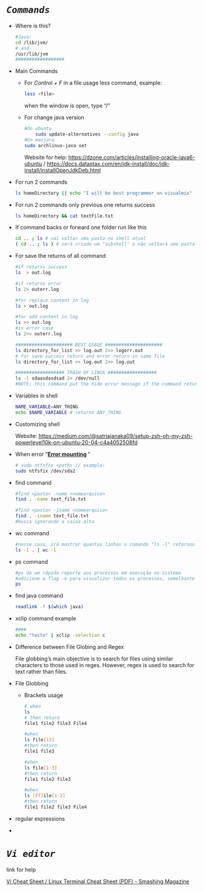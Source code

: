 # ***`Commands`***

- Where is this?
    
    ```bash
    #Java:
    cd /lib/jvm/
    # and 
    /usr/lib/jvm
    ##################
    ```
    
- Main Commands
    - For *Control + F* in a file usage less command, example:
        
        ```bash
        less <file>
        ```
        
        when the window is open, type “/<word to find>”
        
    - For change java version
        
        ```bash
        #On ubuntu
        	sudo update-alternatives --config java
        #On manjaro
        sudo archlinux-java set
        ```
        
        Website for help: https://dzone.com/articles/installing-oracle-java6-ubuntu / https://docs.datastax.com/en/jdk-install/doc/jdk-install/installOpenJdkDeb.html
        
- For run 2 commands
    
    ```bash
    ls homeDirectory || echo "I will be best programmer on visualmix"
    ```
    
- For run 2 commands only previous one returns success
    
    ```bash
    ls homeDirectory && cat textFile.txt
    ```
    
- If command backs or forward one folder run like this
    
    ```bash
    cd .. ; ls # vai voltar uma pasta no shell atual
    ( cd .. ; ls ) # será criado um "subshell" e não voltará uma pasta no terminal atual  
    
    ```
    
- For save the returns of all command
    
    ```bash
    #if returns success
    ls  > out.log
    
    #if returns error
    ls 2> outerr.log
    
    #for replace content in log
    ls > out.log
    
    #for add content in log
    ls >> out.log
    #in error case
    ls 2>> outerr.log
    
    ##################### BEST USAGE #####################
    ls directory_for_list >> log.out 2>> logerr.out 
    # for save success return and error return in same file
    ls directory_for_list >> log.out 2>> log.out
    
    ################## TRASH OF LINUX ##################
    ls -l sdaasdasdsad 2> /dev/null
    #NOTE: this command put the hide error message if the command returns error
    ```
    
- Variables in shell
    
    ```bash
    NAME_VARIABLE=ANY_THING
    echo $NAME_VARIABLE # returns ANY_THING
    ```
    
- Customizing shell
    
    Website: https://medium.com/@satriajanaka09/setup-zsh-oh-my-zsh-powerlevel10k-on-ubuntu-20-04-c4a4052508fd 
    
- When error “**[Error mounting](https://askubuntu.com/questions/586308/error-mounting-dev-sdb1-at-media-on-ubuntu-14-04-lts) <path to storage>**”
    
    ```bash
    # sudo ntfsfix <path> // example:
    sudo ntfsfix /dev/sda2
    ```
    
- find command
    
    ```bash
    #find <pasta> -name <nomearquivo>
    find . -name text_file.txt
    
    #find <pasta> -iname <nomearquivo>
    find . -iname text_file.txt
    #busca ignorando a caixa alta
    
    ```
    
- wc command
    
    ```bash
    #nesse caso, irá mostrar quantas linhas o comando "ls -l" retornou
    ls -l . | wc -l
    ```
    
- ps command
    
    ```bash
    #ps da um rápido reporte aos processos em execução no sistema
    #adicione a flag -e para visualizar todos os processos, semelhante ao comando top
    ps
    ```
    
- find java command
    
    ```bash
    readlink -f $(which java)
    ```
    
- xclip command example
    
    ```bash
    ####
    echo "teste" | xclip -selection c
    ```
    
- Difference between File Globing and Regex
    
    File globbing’s main objective is to search for files using similar characters to those used in reges. However, regex is used to search for text rather than files.
    
- File Globbing
    - Brackets usage
        
        ```bash
        # when
        ls
        # then return
        file1 file2 file3 File4
        
        #when 
        ls file[13]
        #then return
        file1 file3
        
        #when
        ls file[1-3]
        #then return
        file1 file2 file3
        
        #when
        ls [Ff]ile[1-2]
        #then return
        file1 file2 file3 File4
        
        ```
        
- regular expressions
- 

# ***`Vi editor`***

link for help

[Vi Cheat Sheet / Linux Terminal Cheat Sheet (PDF) - Smashing Magazine](https://www.smashingmagazine.com/2010/05/vi-editor-linux-terminal-cheat-sheet-pdf/)